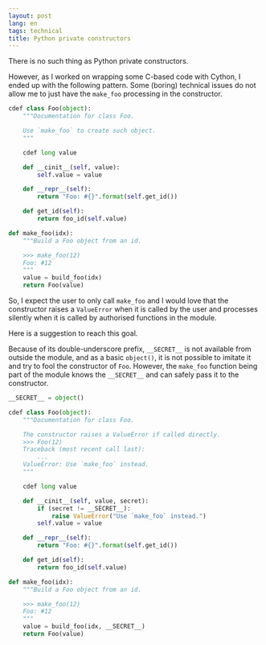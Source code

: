 ```yaml
---
layout: post
lang: en
tags: technical
title: Python private constructors
---
```



There is no such thing as Python private constructors.

However, as I worked on wrapping some C-based code with Cython, I ended up with the following pattern. Some (boring) technical issues do not allow me to just have the `make_foo` processing in the constructor.

~~~python
cdef class Foo(object):
    """Documentation for class Foo.

    Use `make_foo` to create such object.
    """

    cdef long value

    def __cinit__(self, value):
        self.value = value

    def __repr__(self):
        return "Foo: #{}".format(self.get_id())

    def get_id(self):
        return foo_id(self.value)

def make_foo(idx):
    """Build a Foo object from an id.

    >>> make_foo(12)
    Foo: #12
    """
    value = build_foo(idx)
    return Foo(value)
~~~

So, I expect the user to only call `make_foo` and I would love that the constructor raises a `ValueError` when it is called by the user and processes silently when it is called by authorised functions in the module.


Here is a suggestion to reach this goal.

Because of its double-underscore prefix, `__SECRET__` is not available from outside the module, and as a basic `object()`, it is not possible to imitate it and try to fool the constructor of `Foo`. However, the `make_foo` function being part of the module knows the `__SECRET__` and can safely pass it to the constructor.

~~~python
__SECRET__ = object()

cdef class Foo(object):
    """Documentation for class Foo.

    The constructor raises a ValueError if called directly.
    >>> Foo(12)
    Traceback (most recent call last):
        ...
    ValueError: Use `make_foo` instead.
    """

    cdef long value

    def __cinit__(self, value, secret):
        if (secret != __SECRET__):
            raise ValueError("Use `make_foo` instead.")
        self.value = value

    def __repr__(self):
        return "Foo: #{}".format(self.get_id())

    def get_id(self):
        return foo_id(self.value)

def make_foo(idx):
    """Build a Foo object from an id.

    >>> make_foo(12)
    Foo: #12
    """
    value = build_foo(idx, __SECRET__)
    return Foo(value)
~~~



